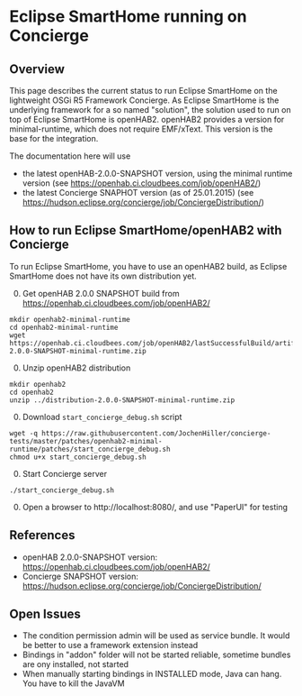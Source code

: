 # Eclipse SmartHome running on Concierge

## Overview

This page describes the current status to run Eclipse SmartHome on the lightweight OSGi R5 Framework Concierge. As Eclipse SmartHome is the underlying framework for a so named "solution", the solution used to run on top of Eclipse SmartHome is openHAB2. openHAB2 provides a version for minimal-runtime, which does not require EMF/xText. This version is the base for the integration.

The documentation here will use

* the latest openHAB-2.0.0-SNAPSHOT version, using the minimal runtime version (see https://openhab.ci.cloudbees.com/job/openHAB2/)
* the latest Concierge  SNAPHOT version (as of 25.01.2015) (see https://hudson.eclipse.org/concierge/job/ConciergeDistribution/)

## How to run Eclipse SmartHome/openHAB2 with Concierge

To run Eclipse SmartHome, you have to use an openHAB2 build, as Eclipse SmartHome does not have its own distribution yet.

0. Get openHAB 2.0.0 SNAPSHOT build from https://openhab.ci.cloudbees.com/job/openHAB2/

```script
mkdir openhab2-minimal-runtime
cd openhab2-minimal-runtime
wget https://openhab.ci.cloudbees.com/job/openHAB2/lastSuccessfulBuild/artifact/distribution/target/distribution-2.0.0-SNAPSHOT-minimal-runtime.zip
```

0. Unzip openHAB2 distribution

```script
mkdir openhab2
cd openhab2
unzip ../distribution-2.0.0-SNAPSHOT-minimal-runtime.zip
```

0. Download `start_concierge_debug.sh` script

```script
wget -q https://raw.githubusercontent.com/JochenHiller/concierge-tests/master/patches/openhab2-minimal-runtime/patches/start_concierge_debug.sh
chmod u+x start_concierge_debug.sh
```

0. Start Concierge server

```script
./start_concierge_debug.sh
```

0. Open a browser to http://localhost:8080/, and use "PaperUI" for testing

## References

* openHAB 2.0.0-SNAPSHOT version: https://openhab.ci.cloudbees.com/job/openHAB2/
* Concierge SNAPSHOT version: https://hudson.eclipse.org/concierge/job/ConciergeDistribution/

## Open Issues

* The condition permission admin will be used as service bundle. It would be better to use a framework extension instead
* Bindings in "addon" folder will not be started reliable, sometime bundles are ony installed, not started
* When manually starting bindings in INSTALLED mode, Java can hang. You have to kill the JavaVM
